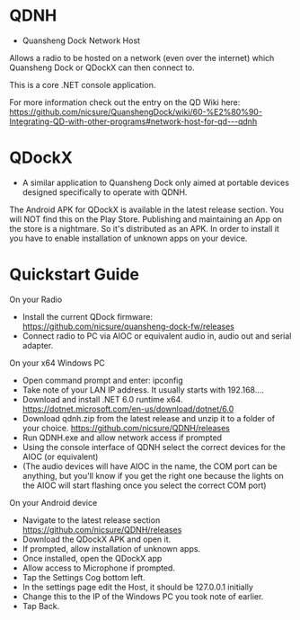 # QDNH
- Quansheng Dock Network Host

Allows a radio to be hosted on a network (even over the internet) which Quansheng Dock or QDockX can then connect to.  

This is a core .NET console application.

For more information check out the entry on the QD Wiki here:  https://github.com/nicsure/QuanshengDock/wiki/60-%E2%80%90-Integrating-QD-with-other-programs#network-host-for-qd---qdnh

# QDockX
- A similar application to Quansheng Dock only aimed at portable devices designed specifically to operate with QDNH.

The Android APK for QDockX is available in the latest release section. You will NOT find this on the Play Store. Publishing and maintaining an App on the store is a nightmare. So it's distributed as an APK. In order to install it you have to enable installation of unknown apps on your device.


# Quickstart Guide
On your Radio
- Install the current QDock firmware: https://github.com/nicsure/quansheng-dock-fw/releases
- Connect radio to PC via AIOC or equivalent audio in, audio out and serial adapter.

On your x64 Windows PC
- Open command prompt and enter: ipconfig
- Take note of your LAN IP address. It usually starts with 192.168....
- Download and install .NET 6.0 runtime x64. https://dotnet.microsoft.com/en-us/download/dotnet/6.0
- Download qdnh.zip from the latest release and unzip it to a folder of your choice. https://github.com/nicsure/QDNH/releases
- Run QDNH.exe and allow network access if prompted
- Using the console interface of QDNH select the correct devices for the AIOC (or equivalent)
- (The audio devices will have AIOC in the name, the COM port can be anything, but you'll know if you get the right one because the lights on the AIOC will start flashing once you select the correct COM port)

On your Android device
- Navigate to the latest release section https://github.com/nicsure/QDNH/releases
- Download the QDockX APK and open it.
- If prompted, allow installation of unknown apps.
- Once installed, open the QDockX app
- Allow access to Microphone if prompted.
- Tap the Settings Cog bottom left.
- In the settings page edit the Host, it should be 127.0.0.1 initially
- Change this to the IP of the Windows PC you took note of earlier.
- Tap Back.
